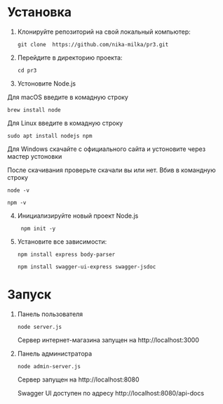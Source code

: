 # Установка
1. Клонируйте репозиторий на свой локальный компьютер:
   
   ```git clone  https://github.com/nika-milka/pr3.git```

2. Перейдите в директорию проекта:

   ``` cd pr3 ```
3.  Устоновите Node.js
   
  Для macOS введите в комадную строку

``` brew install node ```
   
  Для Linux введите в комадную строку

``` sudo apt install nodejs npm ```
   
  Для Windows скачайте с официального сайта и устоновите через мастер устоновки 
 
 После скачивания проверьте скачали вы или нет. Вбив в командную строку 

 ``` node -v ```
   
 ``` npm -v ```

4. Инициализируйте новый проект Node.js

   ``` npm init -y```

5. Установите все зависимости:
   
   ``` npm install express body-parser ```

   ``` npm install swagger-ui-express swagger-jsdoc ``` 


# Запуск 
1. Панель пользователя

   ``` node server.js ```

   Сервер интернет-магазина запущен на http://localhost:3000
   
2. Панель администратора 

   ``` node admin-server.js ```
   
   Сервер запущен на http://localhost:8080
   
   Swagger UI доступен по адресу http://localhost:8080/api-docs
